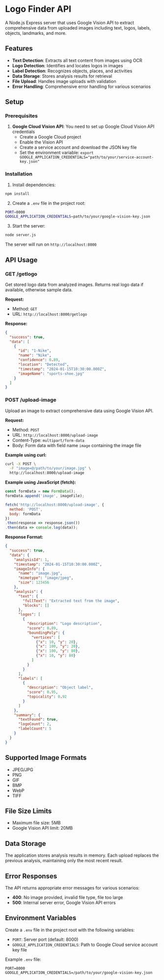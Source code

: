 # Logo Finder API

A Node.js Express server that uses Google Vision API to extract comprehensive data from uploaded images including text, logos, labels, objects, landmarks, and more.

## Features

- **Text Detection**: Extracts all text content from images using OCR
- **Logo Detection**: Identifies and locates logos in images
- **Label Detection**: Recognizes objects, places, and activities
- **Data Storage**: Stores analysis results for retrieval
- **File Upload**: Handles image uploads with validation
- **Error Handling**: Comprehensive error handling for various scenarios

## Setup

### Prerequisites

1. **Google Cloud Vision API**: You need to set up Google Cloud Vision API credentials
   - Create a Google Cloud project
   - Enable the Vision API
   - Create a service account and download the JSON key file
   - Set the environment variable: `export GOOGLE_APPLICATION_CREDENTIALS="path/to/your/service-account-key.json"`

### Installation

1. Install dependencies:
```bash
npm install
```

2. Create a `.env` file in the project root:
```bash
PORT=8000
GOOGLE_APPLICATION_CREDENTIALS=path/to/your/google-vision-key.json
```

3. Start the server:
```bash
node server.js
```

The server will run on `http://localhost:8000`

## API Usage

### GET /getlogo

Get stored logo data from analyzed images. Returns real logo data if available, otherwise sample data.

**Request:**
- Method: `GET`
- URL: `http://localhost:8000/getlogo`

**Response:**
```json
{
  "success": true,
  "data": [
    {
      "id": "1-Nike",
      "name": "Nike",
      "confidence": 0.89,
      "location": "Detected",
      "timestamp": "2024-01-15T10:30:00.000Z",
      "imageName": "sports-shoe.jpg"
    }
  ]
}
```

### POST /upload-image

Upload an image to extract comprehensive data using Google Vision API.

**Request:**
- Method: `POST`
- URL: `http://localhost:8000/upload-image`
- Content-Type: `multipart/form-data`
- Body: Form data with field name `image` containing the image file

**Example using curl:**
```bash
curl -X POST \
  -F "image=@/path/to/your/image.jpg" \
  http://localhost:8000/upload-image
```

**Example using JavaScript (fetch):**
```javascript
const formData = new FormData();
formData.append('image', imageFile);

fetch('http://localhost:8000/upload-image', {
  method: 'POST',
  body: formData
})
.then(response => response.json())
.then(data => console.log(data));
```

**Response Format:**
```json
{
  "success": true,
  "data": {
    "analysisId": 1,
    "timestamp": "2024-01-15T10:30:00.000Z",
    "imageInfo": {
      "name": "image.jpg",
      "mimetype": "image/jpeg",
      "size": 123456
    },
    "analysis": {
      "text": {
        "fullText": "Extracted text from the image",
        "blocks": []
      },
      "logos": [
        {
          "description": "Logo description",
          "score": 0.89,
          "boundingPoly": {
            "vertices": [
              {"x": 10, "y": 20},
              {"x": 100, "y": 20},
              {"x": 100, "y": 80},
              {"x": 10, "y": 80}
            ]
          }
        }
      ],
      "labels": [
        {
          "description": "Object label",
          "score": 0.95,
          "topicality": 0.92
        }
      ]
    },
    "summary": {
      "textFound": true,
      "logoCount": 2,
      "labelCount": 5
    }
  }
}
```



## Supported Image Formats

- JPEG/JPG
- PNG
- GIF
- BMP
- WebP
- TIFF

## File Size Limits

- Maximum file size: 5MB
- Google Vision API limit: 20MB

## Data Storage

The application stores analysis results in memory. Each upload replaces the previous analysis, maintaining only the most recent result.

## Error Responses

The API returns appropriate error messages for various scenarios:

- **400**: No image provided, invalid file type, file too large
- **500**: Internal server error, Google Vision API errors

## Environment Variables

Create a `.env` file in the project root with the following variables:

- `PORT`: Server port (default: 8000)
- `GOOGLE_APPLICATION_CREDENTIALS`: Path to Google Cloud service account key file

Example `.env` file:
```
PORT=8000
GOOGLE_APPLICATION_CREDENTIALS=/path/to/your/google-vision-key.json
```
